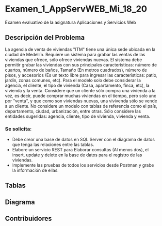 # Examen_1_AppServWEB_Mi_18_20
Examen evaluativo de la asignatura Aplicaciones y Servicios Web

## Descripción del Problema
La agencia de venta de viviendas "ITM" tiene una única sede ubicada en la ciudad de
Medellín. Requiere un sistema para grabar las ventas de las viviendas que ofrece, sólo
ofrece viviendas nuevas.
El sistema debe permitir grabar las viviendas con sus principales características: 
número de cuartos, número de baños, Tamaño (En metros cuadrados), número de pisos,
y accesorios (Es un texto libre para ingresar las características: patio, jardín,
zonas comunes, etc).
Para el modelo solo debe considerar la agencia, el cliente, el tipo de vivienda (Casa,
apartamento, finca, etc), la vivienda y la venta. Considere que un cliente sólo compra 
una vivienda a la vez, es decir, puede comprar muchas viviendas en el tiempo, pero solo 
uno por "venta", y que como son viviendas nuevas, una vivivenda sólo se vende a un cliente.
No considere un modelo con tablas de referencia como el país, departamento, ciudad, 
urbanización, entre otras. Sólo considere las entidades sugeridas: agencia, cliente,
tipo de vivienda, vivienda y venta.


### Se solicita:
- Debe crear una base de datos en SQL Server con el diagrama de datos que tenga las relaciones
entre las tablas.
- Elabore un servicio REST para Elaborar consultas (Al menos dos), el insert, update y delete
en la base de datos para el registro de las viviendas.
- Implemente las pruebas de todos los servicios desde Postman y grabe la información de ellas.

## Tablas

## Diagrama

## Contribuidores



